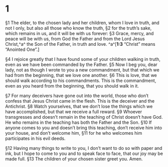 # 1 
§1 The elder, to the chosen lady and her children, whom I love in truth, and not I only, but also all those who know the truth, 
§2 for the truth’s sake, which remains in us, and it will be with us forever: 
§3 Grace, mercy, and peace will be with us, from God the Father and from the Lord Jesus Christ,^a^ the Son of the Father, in truth and love. 
^a^[**1:3** “Christ” means “Anointed One”.]

§4 I rejoice greatly that I have found some of your children walking in truth, even as we have been commanded by the Father. 
§5 Now I beg you, dear lady, not as though I wrote to you a new commandment, but that which we had from the beginning, that we love one another. 
§6 This is love, that we should walk according to his commandments. This is the commandment, even as you heard from the beginning, that you should walk in it. 

§7 For many deceivers have gone out into the world, those who don’t confess that Jesus Christ came in the flesh. This is the deceiver and the Antichrist. 
§8 Watch yourselves, that we don’t lose the things which we have accomplished, but that we receive a full reward. 
§9 Whoever transgresses and doesn’t remain in the teaching of Christ doesn’t have God. He who remains in the teaching has both the Father and the Son. 
§10 If anyone comes to you and doesn’t bring this teaching, don’t receive him into your house, and don’t welcome him, 
§11 for he who welcomes him participates in his evil deeds. 

§12 Having many things to write to you, I don’t want to do so with paper and ink, but I hope to come to you and to speak face to face, that our joy may be made full. 
§13 The children of your chosen sister greet you. Amen. 